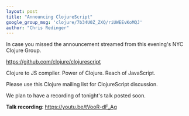 ```yaml
---
layout: post
title: "Announcing ClojureScript"
google_group_msg: 'clojure/7b34U0Z_ZXQ/riUWEEvKoMQJ'
author: "Chris Redinger"
---
```


In case you missed the announcement streamed from this evening's NYC Clojure Group.

https://github.com/clojure/clojurescript

Clojure to JS compiler. Power of Clojure. Reach of JavaScript.

Please use this Clojure mailing list for ClojureScript discussion.

We plan to have a recording of tonight's talk posted soon.

__Talk recording__: https://youtu.be/tVooR-dF_Ag
